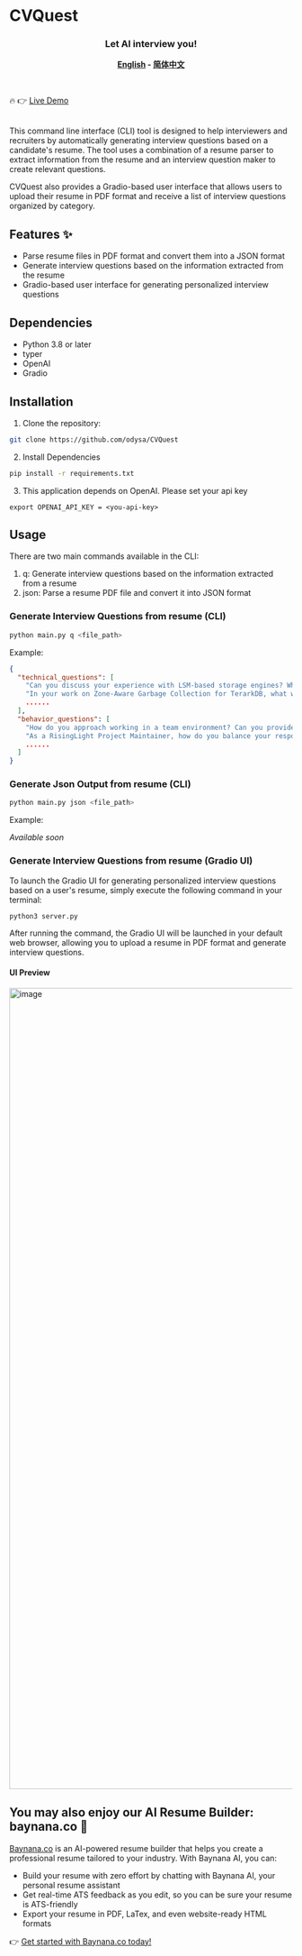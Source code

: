 # CVQuest
<div align="center">
<h3>Let AI interview you!</h3>
<strong>
<samp>

[English](README.md) -
[简体中文](README.zh-Hans.md)
</samp>
</strong>
</div>
<br>

🔥 👉 [Live Demo](https://cvquest-cli-production.up.railway.app)

<br>
This command line interface (CLI) tool is designed to help interviewers and recruiters by automatically generating interview questions based on a candidate's resume. The tool uses a combination of a resume parser to extract information from the resume and an interview question maker to create relevant questions.

CVQuest also provides a Gradio-based user interface that allows users to upload their resume in PDF format and receive a list of interview questions organized by category.

## Features ✨
* Parse resume files in PDF format and convert them into a JSON format
* Generate interview questions based on the information extracted from the resume
* Gradio-based user interface for generating personalized interview questions

## Dependencies
* Python 3.8 or later
* typer
* OpenAI
* Gradio

## Installation

1. Clone the repository:
```bash
git clone https://github.com/odysa/CVQuest
```

2. Install Dependencies
```bash
pip install -r requirements.txt
```

3. This application depends on OpenAI. Please set your api key
```
export OPENAI_API_KEY = <you-api-key>
```
## Usage

There are two main commands available in the CLI:

1. q: Generate interview questions based on the information extracted from a resume
2. json: Parse a resume PDF file and convert it into JSON format

### Generate Interview Questions from resume (CLI)
```bash
python main.py q <file_path>
```
Example:
```json
{
  "technical_questions": [
    "Can you discuss your experience with LSM-based storage engines? What are the main benefits of this approach, and how did you apply it in your work on AgateDB?",
    "In your work on Zone-Aware Garbage Collection for TerarkDB, what were the key performance metrics you used to evaluate the effectiveness of your implementation? How did it compare to other approaches?"
    ......
  ],
  "behavior_questions": [
    "How do you approach working in a team environment? Can you provide an example of a successful collaboration with team members on a challenging project?",
    "As a RisingLight Project Maintainer, how do you balance your responsibilities as a maintainer with your other commitments? How do you ensure that you are meeting the needs of the project and the community while also managing your own workload?"
    ......
  ]
}
```

### Generate Json Output from resume (CLI)
```bash
python main.py json <file_path>
```
Example:

_Available soon_

### Generate Interview Questions from resume (Gradio UI)

To launch the Gradio UI for generating personalized interview questions based on a user's resume, simply execute the following command in your terminal:

```python3 server.py```

After running the command, the Gradio UI will be launched in your default web browser, allowing you to upload a resume in PDF format and generate interview questions.

#### UI Preview
<img width="1422" alt="image" src="https://user-images.githubusercontent.com/61036578/226255002-a1a661fa-86a8-4a82-9b29-3da68b088920.png">



## You may also enjoy our AI Resume Builder: baynana.co 🚀

[Baynana.co](https://baynana.co) is an AI-powered resume builder that helps you create a professional resume tailored to your industry. With Baynana AI, you can:

- Build your resume with zero effort by chatting with Baynana AI, your personal resume assistant
- Get real-time ATS feedback as you edit, so you can be sure your resume is ATS-friendly
- Export your resume in PDF, LaTex, and even website-ready HTML formats

👉 [Get started with Baynana.co today!](https://baynana.co)
